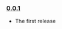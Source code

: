 ### [0.0.1](https://github.com/rajington/alexa-skills-kit-client/releases/tag/v0.0.1)

- The first release
